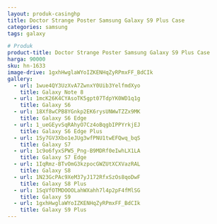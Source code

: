 ```yaml
---
layout: produk-casinghp
title: Doctor Strange Poster Samsung Galaxy S9 Plus Case
categories: samsung
tags: galaxy

# Produk
product-title: Doctor Strange Poster Samsung Galaxy S9 Plus Case
harga: 90000
sku: hn-1633
image-drive: 1gxhHwglaWYoIZKENHqZyRPmxFF_BdCIk
gallery:
  - url: 1wue4QY3UzXvA7ZwnxY0Uib3YelfmdXyo
    title: Galaxy Note 8
  - url: 1mcK26K4CYAsoTK5gpt07TdpYK0WD1q1g
    title: Galaxy S6
  - url: 18Xf8wCPB8YGnkp2EK6rysUNWwTZZx9MK
    title: Galaxy S6 Edge
  - url: 1_ueGEyvSqRAhyO7Cz4oBqgbIPPYrkjEJ
    title: Galaxy S6 Edge Plus
  - url: 1Sy7GV3Xbo1eJUg3wfPNU1twEFQwq_bqS
    title: Galaxy S7
  - url: 1c9o6fyxSPW5_Png-B9MDRf0eIwhLX1LA
    title: Galaxy S7 Edge
  - url: 1IqRmz-BTvOmG3kzpocGWZUtXCXVazRAL
    title: Galaxy S8
  - url: 1N23GcPAc9XeM37yJ172RfxSzOs8qoDwF
    title: Galaxy S8 Plus
  - url: 1SqVfOTMDOOOLahWXahh7l4p2pF4fMlSG
    title: Galaxy S9
  - url: 1gxhHwglaWYoIZKENHqZyRPmxFF_BdCIk
    title: Galaxy S9 Plus
---
```

